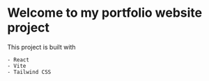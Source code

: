 # Welcome to my portfolio website project

This project is built with

    - React
    - Vite
    - Tailwind CSS